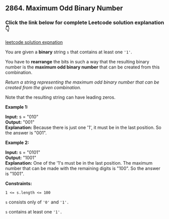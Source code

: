 ## 2864. Maximum Odd Binary Number
### Click the link below for complete Leetcode solution explanation 👇
[leetcode solution expnation](https://leetcode.com/problems/maximum-odd-binary-number/solutions/4805738/simple-easy-3-approaches-sorting-reverse-java-inbuilt-methods)

You are given a __binary__ string ``s`` that contains at least one ``'1'``.

You have to __rearrange__ the bits in such a way that the resulting binary number is the __maximum odd binary number__ that can be created from this combination.

*Return a string representing the maximum odd binary number that can be created from the given combination.*

Note that the resulting string can have leading zeros.

 

**Example 1:**

**Input:** s = "010" <br>
**Output:** "001"   <br>
**Explanation:** Because there is just one '1', it must be in the last position. So the answer is "001".

**Example 2:**

**Input:** s = "0101" <br>
**Output:** "1001"   <br>
**Explanation:** One of the '1's must be in the last position. The maximum number that can be made with the remaining digits is "100". So the answer is "1001".

**Constraints:**

``1 <= s.length <= 100``

``s`` consists only of ``'0'`` and ``'1'.``

``s`` contains at least one ``'1'.``
